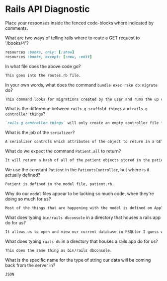 # Rails API Diagnostic

Place your responses inside the fenced code-blocks where indicated by comments.


What are two ways of telling rails where to route a GET request to '/books/4'?

```rb
resources :books, only: [:show]
resources :books, except: [:new, :edit]
```

In what file does the above code go?

```md
This goes into the routes.rb file.
```

In your own words, what does the command `bundle exec rake db:migrate` do?

```md
This command looks for migrations created by the user and runs the up code for any migrations that are in the down position.
```

What is the difference between `rails g scaffold things` and
`rails g controller things`?

```md
`rails g controller things` will only create an empty controller file for the things model.  `rails g scaffold things` will create a serializer, a controller, a model, routes, and will also populate the CRUD routes for the things controller.
```

What is the job of the `serializer`?

```md
A serializer controls which attributes of the object to return in a GET request.  So far I have used the serializer to prevent the different timestamps from showing up in my requests so that my screen isn't cluttered by them.
```

What do we expect the command `Patient.all` to return?

```md
It will return a hash of all of the patient objects stored in the patients database.
```

We use the constant `Patient` in the `PatientsController`, but where is it
actually defined?

```md
Patient is defined in the model file, patient.rb.
```

Why do our `model` files appear to be lacking so much code, when they're doing
so much for us?

```md
Most of the things that are happening with the model is defined on ApplicationRecord, from which our models inherit.  Rails allows us to change and manipulate only the things most important to our program and not the bones that make up rails.
```

What does typing `bin/rails dbconsole` in a directory that houses a rails app do for
us?

```md
It allows us to open and view our current database in PSQL(or I guess whichever program we have installed that interprets SQL).  This allows us to quickly check the results of any migrations made and inputs and changes to the database.
```

What does typing `rails db` in a directory that houses a rails app do for us?

```md
This does the same thing as bin/rails dbconsole.
```

What is the specific name for the type of string our data will be coming back
from the server in?

```md
JSON
```
